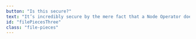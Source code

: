 ```yaml
---
button: "Is this secure?"
text: "It’s incredibly secure by the mere fact that a Node Operator doesn’t know what files are stored on their Node. Even if a Node operator wanted to access your files, they only have a small shard or piece of that file. They would have to track down at least 30 other Nodes to reconstitute a file, and all of those files are also encrypted. It’s virtually impossible to compromise a file."
id: "filePiecesThree"
class: "file-pieces"
---
```

